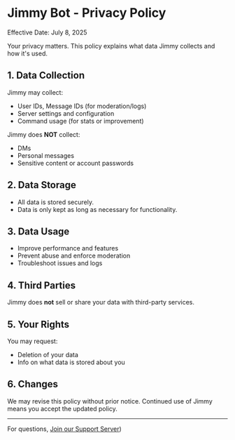 # Jimmy Bot - Privacy Policy

Effective Date: July 8, 2025

Your privacy matters. This policy explains what data Jimmy collects and how it's used.

## 1. Data Collection

Jimmy may collect:
- User IDs, Message IDs (for moderation/logs)
- Server settings and configuration
- Command usage (for stats or improvement)

Jimmy does **NOT** collect:
- DMs
- Personal messages
- Sensitive content or account passwords

## 2. Data Storage

- All data is stored securely.
- Data is only kept as long as necessary for functionality.

## 3. Data Usage

- Improve performance and features
- Prevent abuse and enforce moderation
- Troubleshoot issues and logs

## 4. Third Parties

Jimmy does **not** sell or share your data with third-party services.

## 5. Your Rights

You may request:
- Deletion of your data
- Info on what data is stored about you

## 6. Changes

We may revise this policy without prior notice. Continued use of Jimmy means you accept the updated policy.

---

For questions, [Join our Support Server](https://discord.gg/h7CmCqBwDQ))
